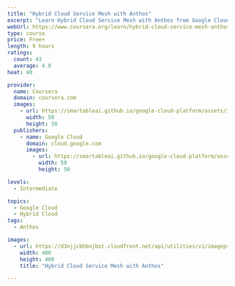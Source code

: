 ```yaml
---
title: "Hybrid Cloud Service Mesh with Anthos"
excerpt: "Learn Hybrid Cloud Service Mesh with Anthos from Google Cloud. This on-demand course equips students to understand and adopt Istio-based service-mesh with Anthos for centralized observability, traffic management, and service-level security. Learn ..."
webUrl: https://www.coursera.org/learn/hybrid-cloud-service-mesh-anthos
type: course
price: Free+
length: 9 hours
ratings:
  count: 43
  average: 4.8
heat: 40

provider:
  name: Coursera
  domain: coursera.com
  images:
    - url: https://smartableai.github.io/google-cloud-platform/assets/images/organizations/coursera.com-50x50.jpg
      width: 50
      height: 50
  publishers:
    - name: Google Cloud
      domain: cloud.google.com
      images:
        - url: https://smartableai.github.io/google-cloud-platform/assets/images/organizations/cloud.google.com-50x50.jpg
          width: 50
          height: 50

levels:
  - Intermediate

topics:
  - Google Cloud
  - Hybrid Cloud
tags:
  - Anthos

images:
  - url: https://d3njjcbhbojbot.cloudfront.net/api/utilities/v1/imageproxy/https://s3.amazonaws.com/coursera-course-photos/41/ee9e597f76467cbcc8bb614482c133/Anthos_icon_rgb_1024.png?auto=format%2Ccompress&dpr=1&w=400&h=400&fit=fill&bg=FFF
    width: 400
    height: 400
    title: "Hybrid Cloud Service Mesh with Anthos"

---
```


